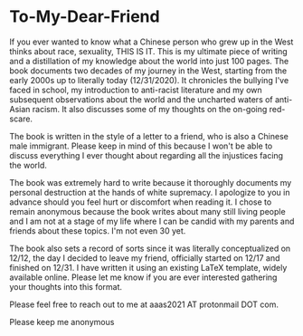 # To-My-Dear-Friend
If you ever wanted to know what a Chinese person who grew up in the West thinks about race, sexuality, THIS IS IT. This is my ultimate piece of writing and a distillation of my knowledge about the world into just 100 pages. The book documents two decades of my journey in the West, starting from the early 2000s up to literally today (12/31/2020). It chronicles the bullying I've faced in school, my introduction to anti-racist literature and my own subsequent observations about the world and the uncharted waters of anti-Asian racism. It also discusses some of my thoughts on the on-going red-scare. 

The book is written in the style of a letter to a friend, who is also a Chinese male immigrant. Please keep in mind of this because I won't be able to discuss everything I ever thought about regarding all the injustices facing the world.  

The book was extremely hard to write because it thoroughly documents my personal destruction at the hands of white supremacy. I apologize to you in advance should you feel hurt or discomfort when reading it.  I chose to remain anonymous because the book writes about many still living people and I am not at a stage of my life where I can be candid with my parents and friends about these topics. I'm not even 30 yet. 

The book also sets a record of sorts since it was literally conceptualized on 12/12, the day I decided to leave my friend, officially started on 12/17 and finished on 12/31. I have written it using an existing LaTeX template, widely available online. Please let me know if you are ever interested gathering your thoughts into this format.

Please feel free to reach out to me at aaas2021 AT protonmail DOT com. 

Please keep me anonymous
